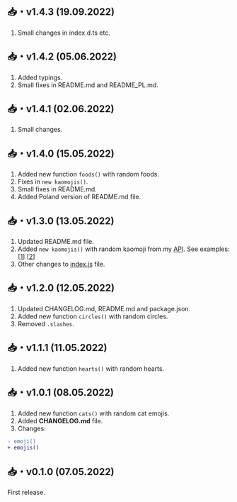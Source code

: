 ## 📥・v1.4.3 (19.09.2022)
1. Small changes in index.d.ts etc.

## 📥・v1.4.2 (05.06.2022)
1. Added typings.
2. Small fixes in README.md and README_PL.md.

## 📥・v1.4.1 (02.06.2022)
1. Small changes.

## 📥・v1.4.0 (15.05.2022)
1. Added new function `foods()` with random foods.
2. Fixes in `new kaomojis()`.
3. Small fixes in README.md.
4. Added Poland version of README.md file.

## 📥・v1.3.0 (13.05.2022)
1. Updated README.md file.
2. Added `new kaomojis()` with random kaomoji from my [API](https://api-skiffy.sefinek.fun). See examples: [[1](https://github.com/sefinek24/random-emoji/blob/main/test.js)] [[2](https://github.com/sefinek24/random-emoji#%EF%B8%8F--kaomojis)]
3. Other changes to [index.js](https://github.com/sefinek24/random-emoji/blob/main/index.js) file.

## 📥・v1.2.0 (12.05.2022)
1. Updated CHANGELOG.md, README.md and package.json.
2. Added new function `circles()` with random circles.
3. Removed `.slashes`.

## 📥・v1.1.1 (11.05.2022)
1. Added new function `hearts()` with random hearts.

## 📥・v1.0.1 (08.05.2022)
1. Added new function `cats()` with random cat emojis.  
2. Added **CHANGELOG.md** file.  
2. Changes:
```diff
- emoji()
+ emojis()
```

## 📥・v0.1.0 (07.05.2022)
First release.